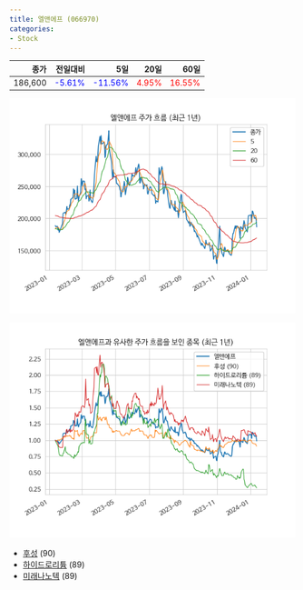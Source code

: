 ```yaml
---
title: 엘앤에프 (066970)
categories:
- Stock
---
```


|종가|전일대비|5일|20일|60일|
|---:|-------:|--:|---:|---:|
|186,600|<span style="color: blue">-5.61%</span>|<span style="color: blue">-11.56%</span>|<span style="color: red">4.95%</span>|<span style="color: red">16.55%</span>|


<!-- more -->

![066970](/assets/images/stock/066970.png)

![066970](/assets/images/stock/066970_sim.png)

- [후성](/093370/) (90)
- [하이드로리튬](/101670/) (89)
- [미래나노텍](//095500/) (89)